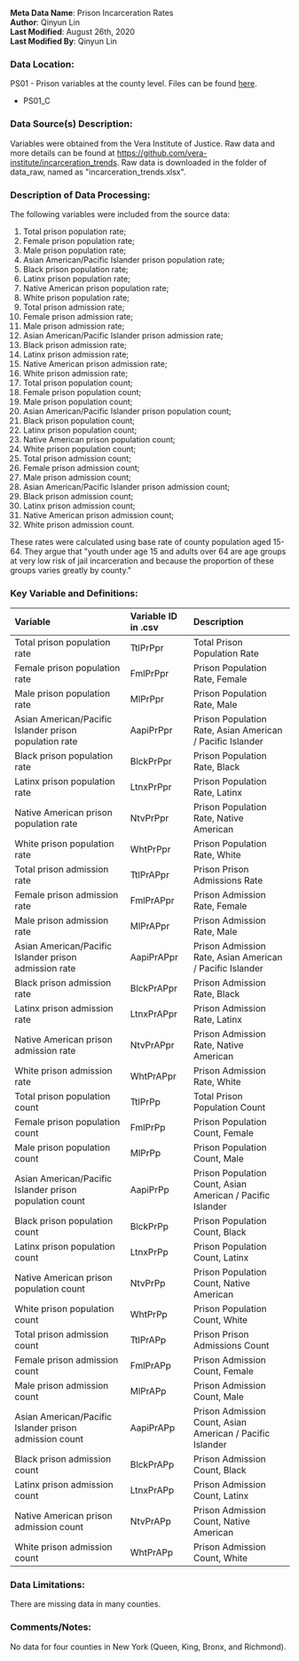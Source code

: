 **Meta Data Name**: Prison Incarceration Rates  
**Author**: Qinyun Lin  
**Last Modified**: August 26th, 2020  
**Last Modified By**: Qinyun Lin  

### Data Location: 
PS01 - Prison variables at the county level. Files can be found [here](/data_final).
* PS01_C  

### Data Source(s) Description:  
Variables were obtained from the Vera Institute of Justice. Raw data and more details can be found at https://github.com/vera-institute/incarceration_trends. Raw data is downloaded in the folder of data_raw, named as "incarceration_trends.xlsx". 


### Description of Data Processing: 
The following variables were included from the source data:
 1. Total prison population rate;
 2. Female prison population rate;
 3. Male prison population rate;
 4. Asian American/Pacific Islander prison population rate;
 5. Black prison population rate;
 6. Latinx prison population rate;
 7. Native American prison population rate;
 8. White prison population rate;
 9. Total prison admission rate;
 10. Female prison admission rate;
 11. Male prison admission rate;
 12. Asian American/Pacific Islander prison admission rate;
 13. Black prison admission rate;
 14. Latinx prison admission rate;
 15. Native American prison admission rate;
 16. White prison admission rate;
 17. Total prison population count;
 18. Female prison population count;
 19. Male prison population count;
 20. Asian American/Pacific Islander prison population count;
 21. Black prison population count;
 22. Latinx prison population count;
 23. Native American prison population count;
 24. White prison population count;
 25. Total prison admission count;
 26. Female prison admission count;
 27. Male prison admission count;
 28. Asian American/Pacific Islander prison admission count;
 29. Black prison admission count;
 30. Latinx prison admission count;
 31. Native American prison admission count;
 32. White prison admission count.
 
These rates were calculated using base rate of county population aged 15-64. They argue that "youth under age 15 and adults over 64 are age groups at very low risk of jail incarceration and because the proportion of these groups varies greatly by county." 

### Key Variable and Definitions:
| Variable | Variable ID in .csv | Description |
|:---------|:--------------------|:------------|
| Total prison population rate | TtlPrPpr | Total Prison Population Rate |
| Female prison population rate | FmlPrPpr | Prison Population Rate, Female |
| Male prison population rate | MlPrPpr | Prison Population Rate, Male |
| Asian American/Pacific Islander prison population rate | AapiPrPpr | Prison Population Rate, Asian American / Pacific Islander |
| Black prison population rate | BlckPrPpr | Prison Population Rate, Black |
| Latinx prison population rate | LtnxPrPpr | Prison Population Rate, Latinx |
| Native American prison population rate | NtvPrPpr | Prison Population Rate, Native American |
| White prison population rate | WhtPrPpr | Prison Population Rate, White |
| Total prison admission rate | TtlPrAPpr | Prison Prison Admissions Rate |
| Female prison admission rate | FmlPrAPpr | Prison Admission Rate, Female |
| Male prison admission rate | MlPrAPpr | Prison Admission Rate, Male |
| Asian American/Pacific Islander prison admission rate | AapiPrAPpr | Prison Admission Rate, Asian American / Pacific Islander |
| Black prison admission rate | BlckPrAPpr | Prison Admission Rate, Black |
| Latinx prison admission rate | LtnxPrAPpr | Prison Admission Rate, Latinx |
| Native American prison admission rate | NtvPrAPpr | Prison Admission Rate, Native American |
| White prison admission rate | WhtPrAPpr | Prison Admission Rate, White |
| Total prison population count | TtlPrPp | Total Prison Population Count|
| Female prison population count | FmlPrPp | Prison Population Count, Female |
| Male prison population count | MlPrPp | Prison Population Count, Male |
| Asian American/Pacific Islander prison population count | AapiPrPp | Prison Population Count, Asian American / Pacific Islander |
| Black prison population count | BlckPrPp | Prison Population Count, Black |
| Latinx prison population count | LtnxPrPp | Prison Population Count, Latinx |
| Native American prison population count | NtvPrPp | Prison Population Count, Native American |
| White prison population count | WhtPrPp | Prison Population Count, White |
| Total prison admission count | TtlPrAPp | Prison Prison Admissions Count |
| Female prison admission count | FmlPrAPp | Prison Admission Count, Female |
| Male prison admission count | MlPrAPp | Prison Admission Count, Male |
| Asian American/Pacific Islander prison admission count | AapiPrAPp | Prison Admission Count, Asian American / Pacific Islander |
| Black prison admission count | BlckPrAPp | Prison Admission Count, Black |
| Latinx prison admission count | LtnxPrAPp | Prison Admission Count, Latinx |
| Native American prison admission count | NtvPrAPp | Prison Admission Count, Native American |
| White prison admission count | WhtPrAPp | Prison Admission Count, White |

### Data Limitations:
There are missing data in many counties. 

### Comments/Notes:
No data for four counties in New York (Queen, King, Bronx, and Richmond). 
